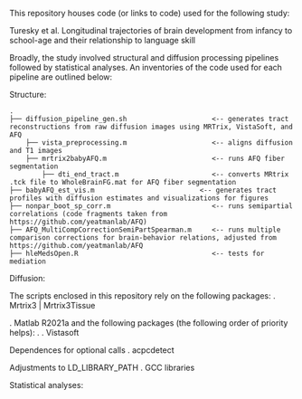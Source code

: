 This repository houses code (or links to code) used for the following study:

Turesky et al. Longitudinal trajectories of brain development from infancy to school-age and their relationship to language skill

Broadly, the study involved structural and diffusion processing pipelines followed by statistical analyses. An inventories of the code used for each pipeline are outlined below:

Structure:


    .
    ├── diffusion_pipeline_gen.sh                     <-- generates tract reconstructions from raw diffusion images using MRTrix, VistaSoft, and AFQ
        ├── vista_preprocessing.m                     <-- aligns diffusion and T1 images
        ├── mrtrix2babyAFQ.m                          <-- runs AFQ fiber segmentation
            ├── dti_end_tract.m                       <-- converts MRtrix .tck file to WholeBrainFG.mat for AFQ fiber segmentation
    ├── babyAFQ_est_vis.m                          <-- generates tract profiles with diffusion estimates and visualizations for figures
    ├── nonpar_boot_sp_corr.m                         <-- runs semipartial correlations (code fragments taken from https://github.com/yeatmanlab/AFQ) 
    ├── AFQ_MultiCompCorrectionSemiPartSpearman.m     <-- runs multiple comparison corrections for brain-behavior relations, adjusted from https://github.com/yeatmanlab/AFQ
    ├── hleMedsOpen.R                                 <-- tests for mediation



Diffusion:


The scripts enclosed in this repository rely on the following packages:
. Mrtrix3 | Mrtrix3Tissue

. Matlab R2021a and the following packages (the following order of priority helps):
. . Vistasoft


Dependences for optional calls
. acpcdetect


Adjustments to LD_LIBRARY_PATH
. GCC libraries


Statistical analyses:







